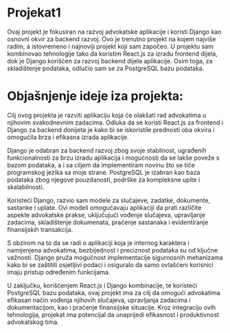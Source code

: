 # Projekat1

Ovaj projekt je fokusiran na razvoj advokatske aplikacije i koristi Django kao osnovni okvir za backend razvoj. Ovo je trenutno projekt na kojem najviše radim, a istovremeno i najnoviji projekt koji sam započeo. U projektu sam kombinovao tehnologije tako da koristim React.js za izradu frontend dijela, dok je Django korišćen za razvoj backend dijela aplikacije. Osim toga, za skladištenje podataka, odlučio sam se za PostgreSQL bazu podataka.

# Objašnjenje ideje iza projekta:

Cilj ovog projekta je razviti aplikaciju koja će olakšati rad advokatima u njihovim svakodnevnim zadacima. Odluka da se koristi React.js za frontend i Django za backend donijeta je kako bi se iskoristile prednosti oba okvira i omogućila brza i efikasna izrada aplikacije.

Django je odabran za backend razvoj zbog svoje stabilnost, ugrađenih funkcionalnosti za brzu izradu aplikacija i mogućnosti da se lakše poveže s bazom podataka, a i sa ciljem da implementiram novinu što se tiče programskog jezika sa moje strane. PostgreSQL je izabran kao baza podataka zbog njegove pouzdanosti, podrške za kompleksne upite i skalabilnosti.

Koristeći Django, razvio sam modele za slučajeve, zadatke, dokumente, sastanke i uplate. Ovi modeli omogućavaju aplikaciji da prati različite aspekte advokatske prakse, uključujući vođenje slučajeva, upravljanje zadacima, skladištenje dokumenata, praćenje sastanaka i evidentiranje finansijskih transakcija.

S obzirom na to da se radi o aplikaciji koja je internog karaktera i namijenjena advokatima, bezbijednost i preciznost podataka su od ključne važnosti. Django pruža mogućnost implementacije sigurnosnih mehanizama kako bi se zaštitili osjetljivi podaci i osiguralo da samo ovlašćeni korisnici imaju pristup određenim funkcijama.

U zaključku, korišćenjem React.js i Django kombinacije, te koristeći PostgreSQL bazu podataka, ovaj projekt ima za cilj da omogući advokatima efikasan način vođenja njihovih slučajeva, upravljanja zadacima i dokumentacijom, kao i praćenje finansijske situacije. Kroz integraciju ovih tehnologija, projekat ima potencijal da unaprijedi efikasnost i produktivnost advokatskog tima.
